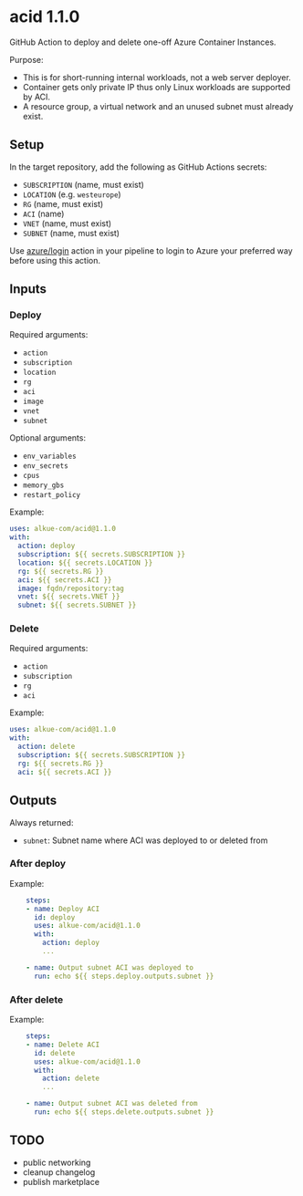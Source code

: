 # acid 1.1.0

GitHub Action to deploy and delete one-off Azure Container Instances.

Purpose:
- This is for short-running internal workloads, not a web server deployer.
- Container gets only private IP thus only Linux workloads are supported by ACI.
- A resource group, a virtual network and an unused subnet must already exist.

## Setup

In the target repository, add the following as GitHub Actions secrets:

- `SUBSCRIPTION` (name, must exist)
- `LOCATION` (e.g. `westeurope`)
- `RG` (name, must exist)
- `ACI` (name)
- `VNET` (name, must exist)
- `SUBNET` (name, must exist)

Use [azure/login](https://github.com/Azure/login) action in your pipeline
to login to Azure your preferred way before using this action.

## Inputs

### Deploy

Required arguments:

- `action`
- `subscription`
- `location`
- `rg`
- `aci`
- `image`
- `vnet`
- `subnet`

Optional arguments:

- `env_variables`
- `env_secrets`
- `cpus`
- `memory_gbs`
- `restart_policy`

Example:

```yaml
uses: alkue-com/acid@1.1.0
with:
  action: deploy
  subscription: ${{ secrets.SUBSCRIPTION }}
  location: ${{ secrets.LOCATION }}
  rg: ${{ secrets.RG }}
  aci: ${{ secrets.ACI }}
  image: fqdn/repository:tag
  vnet: ${{ secrets.VNET }}
  subnet: ${{ secrets.SUBNET }}
```

### Delete

Required arguments:

- `action`
- `subscription`
- `rg`
- `aci`

Example:

```yaml
uses: alkue-com/acid@1.1.0
with:
  action: delete
  subscription: ${{ secrets.SUBSCRIPTION }}
  rg: ${{ secrets.RG }}
  aci: ${{ secrets.ACI }}
```

## Outputs

Always returned:

- `subnet`: Subnet name where ACI was deployed to or deleted from

### After deploy

Example:

```yaml
    steps:
    - name: Deploy ACI
      id: deploy
      uses: alkue-com/acid@1.1.0
      with:
        action: deploy
        ...

    - name: Output subnet ACI was deployed to
      run: echo ${{ steps.deploy.outputs.subnet }}
```

### After delete

Example:

```yaml
    steps:
    - name: Delete ACI
      id: delete
      uses: alkue-com/acid@1.1.0
      with:
        action: delete
        ...

    - name: Output subnet ACI was deleted from
      run: echo ${{ steps.delete.outputs.subnet }}
```

## TODO

- public networking
- cleanup changelog
- publish marketplace
